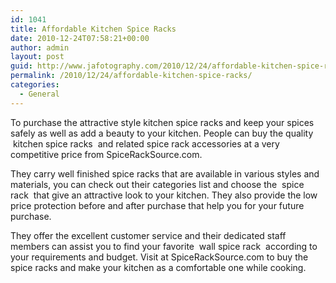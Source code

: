 ```yaml
---
id: 1041
title: Affordable Kitchen Spice Racks
date: 2010-12-24T07:58:21+00:00
author: admin
layout: post
guid: http://www.jafotography.com/2010/12/24/affordable-kitchen-spice-racks/
permalink: /2010/12/24/affordable-kitchen-spice-racks/
categories:
  - General
---
```

To purchase the attractive style kitchen spice racks and keep your spices safely as well as add a beauty to your kitchen. People can buy the quality &nbsp;kitchen spice racks&nbsp; and related spice rack accessories at a very competitive price from SpiceRackSource.com.

They carry well finished spice racks that are available in various styles and materials, you can check out their categories list and choose the &nbsp;spice rack&nbsp; that give an attractive look to your kitchen. They also provide the low price protection before and after purchase that help you for your future purchase.

They offer the excellent customer service and their dedicated staff members can assist you to find your favorite &nbsp;wall spice rack&nbsp; according to your requirements and budget. Visit at SpiceRackSource.com to buy the spice racks and make your kitchen as a comfortable one while cooking.